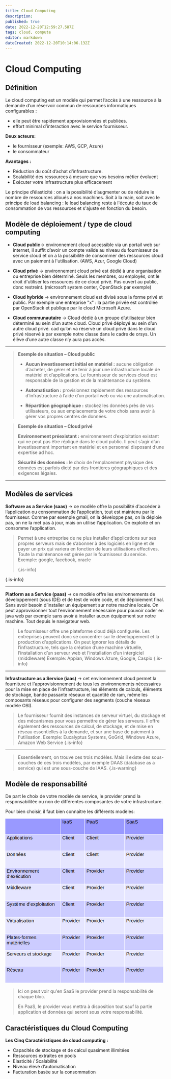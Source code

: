 ```yaml
---
title: Cloud Computing
description: 
published: true
date: 2022-12-20T12:59:27.587Z
tags: cloud, compute
editor: markdown
dateCreated: 2022-12-20T10:14:06.132Z
---
```


# Cloud Computing
## Définition

Le cloud computing est un modèle qui permet l’accès à une ressource à la demande d’un réservoir commun de ressources informatiques configurables : 

- elle peut être rapidement approvisionnées et publiées.
- effort minimal d’interaction avec le service fournisseur.

**Deux acteurs:**
- le fournisseur (exemple: AWS, GCP, Azure)
- le consommateur

**Avantages :**

- Réduction du coût d’achat d’infrastructure.
- Scalabilité des ressources à mesure que vos besoins métier évoluent
- Exécuter votre infrastructure plus efficacement

Le principe d’élasticité : on a la possibilité d’augmenter ou de réduire le nombre de ressources alloués à nos machines. 
Soit à la main, soit avec le principe de load balancing : le load balancing reste à l'écoute du taux de consommation de vos ressources et s'ajuste en fonction du besoin.


## Modèle de déploiement / type de cloud computing

- **Cloud public**→ environnement cloud accessible via un portail web sur internet, il suffit d’avoir un compte valide au niveau du fournisseur de service cloud et on a la possibilité de consommer des ressources cloud avec un paiement à l'utilisation. (AWS, Azur, Google Cloud)

- **Cloud privé** → environnement cloud privé est dédié à une organisation ou entreprise bien déterminé. Seuls les membres, ou employés, ont le droit d'utiliser les ressources de ce cloud privé. Pas ouvert au public, donc restreint. (microsoft system center, OpenStack par exemple)

- **Cloud hybride** → environnement cloud est divisé sous la forme privé et public. Par exemple une entreprise "x" : la partie privée est contrôlée par OpenStack et publique par le cloud Microsoft Azure. 

- **Cloud communautaire** → Cloud dédié à un groupe d’utilisateur bien déterminé au sein d’un autre cloud. Cloud privé déployé au sein d’un autre cloud privé. cad qu’on va réservé un cloud privé dans le cloud privé réservé à par exemple notre classe dans le cadre de orsys. Un élève d’une autre classe n’y aura pas accès. 

---

> **Exemple de situation – Cloud public**
> 
> - **Aucun investissement initial en matériel :** aucune obligation d’acheter, de gérer et de tenir à jour une infrastructure locale de matériel et d’applications.
> Le fournisseur de services cloud est responsable de la gestion et de la maintenance du système.
> 
> - **Automatisation :** provisionnez rapidement des ressources d’infrastructure à l’aide d’un portail web ou via une automatisation.
> 
> - **Répartition géographique :** stockez les données près de vos utilisateurs, ou aux emplacements de votre choix sans avoir à gérer vos propres centres de données.

> **Exemple de situation – Cloud privé**
> 
> **Environnement préexistant :** environnement d’exploitation existant qui ne peut pas être répliqué dans le cloud public. Il peut s’agir d’un investissement important en matériel et en personnel disposant d’une expertise ad hoc.
> 
> **Sécurité des données :** le choix de l’emplacement physique des données est parfois dicté par des frontières géographiques et des exigences légales.
> 

---

## Modèles de services

**Software as a Service (saas)** → ce modèle offre la possibilité d'accéder à l’application ou consommation de l’application, tout est maintenu par le fournisseur. Comme par exemple gmail, on la développe pas, on la déploie pas, on ne la met pas à jour, mais on utilise l’application. On exploite et on consomme l’application.

> Permet à une entreprise de ne plus installer d’applications sur ses propres serveurs mais de s’abonner à des logiciels en ligne et de payer un prix qui variera en fonction de leurs utilisations effectives. Toute la maintenance est gérée par le fournisseur du service. Exemple: google, facebook, oracle
> 
> {.is-info}
> 
{.is-info}

---
**Platform as a Service (paas)** → ce modèle offre les environnements de développement (sous IDE) et de test de votre code, et de déploiement final. Sans avoir besoin d’installer un équipement sur notre machine locale. On peut approvisionner tout l’environnement nécessaire pour pouvoir coder en java web par exemple sans avoir à installer aucun équipement sur notre machine. Tout depuis le navigateur web. 

> Le fournisseur offre une plateforme cloud déjà configurée. Les entreprises peuvent donc se concentrer sur le développement et la production d'applications. On peut ignorer les détails de l’infrastructure, tels que la création d’une machine virtuelle, l’installation d’un serveur web et l’installation d’un intergiciel (middleware) Exemple: Appian, Windows Azure, Google, Caspio
{.is-info}


---

**Infrastructure as a Service (iaas)** → cet environnement cloud permet la fourniture et l'approvisionnement de tous les environnements nécessaires pour la mise en place de l’infrastructure, les éléments de calculs, éléments de stockage, bande passante réseaux et quantité de ram, même les composants réseaux pour configurer des segments (couche réseaux modèle OSI).  

> Le fournisseur fournit des instances de serveur virtuel, du stockage et des mécanismes pour vous permettre de gérer les serveurs. Il offre également des ressources de calcul, de stockage, et de mise en réseau essentielles à la demande, et sur une base de paiement à l'utilisation.  Exemple: Eucalyptus Systems, GoGrid, Windows Azure, Amazon Web Service
{.is-info}


---

> Essentiellement, on trouve ces trois modèles. Mais il existe des sous-couches de ces trois modèles, par exemple DAAS (database as a service) qui est une sous-couche de IAAS.
{.is-warning}



## Modèle de responsabilité

De part le choix de votre modèle de service, le provider prend la responsabilitée ou non de différentes composantes de votre infrastructure.

Pour bien choisir, il faut bien connaître les différents modèles: 

![responsabilite-partage.png](/responsabilite-partage.png)

> Ici on peut voir qu'en SaaS le provider prend la responsabilité de chaque bloc.
> 
> En PaaS, le provider vous mettra à disposition tout sauf la partie application et données qui seront sous votre responsabilité.


## Caractéristiques du Cloud Computing

**Les Cinq Caractéristiques de cloud computing :**
- Capacités de stockage et de calcul quasiment illimitées
- Ressources extraites en pools
- Elasticité / Scalabilité
- Niveau élevé d’automatisation
- Facturation basée sur la consommation




